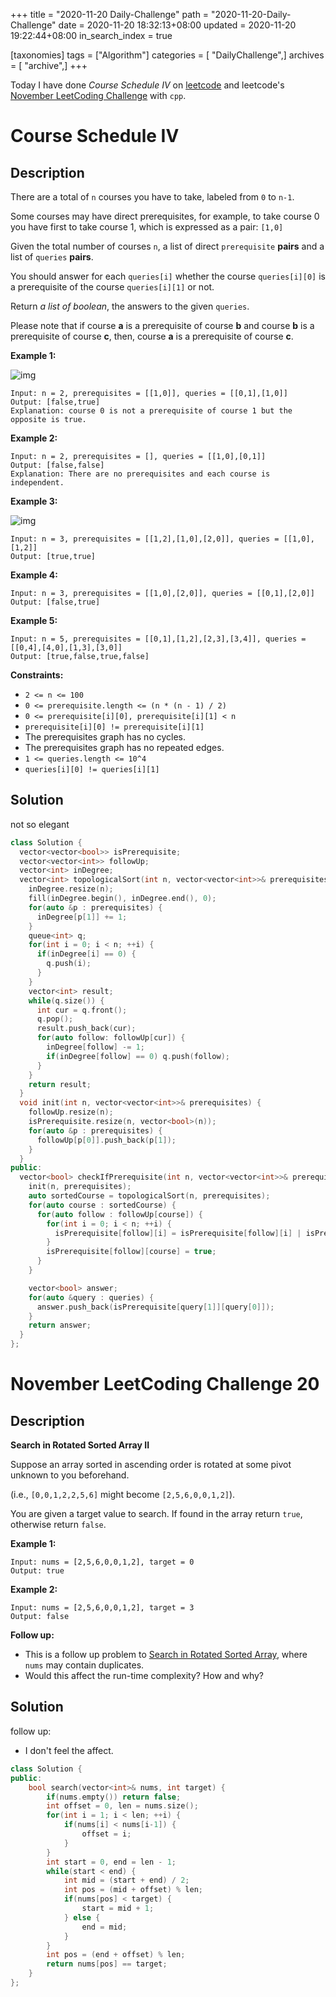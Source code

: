 +++
title = "2020-11-20 Daily-Challenge"
path = "2020-11-20-Daily-Challenge"
date = 2020-11-20 18:32:13+08:00
updated = 2020-11-20 19:22:44+08:00
in_search_index = true

[taxonomies]
tags = ["Algorithm"]
categories = [ "DailyChallenge",]
archives = [ "archive",]
+++

Today I have done *Course Schedule IV* on [leetcode](https://leetcode.com/problems/course-schedule-iv/) and leetcode's [November LeetCoding Challenge](https://leetcode.com/explore/challenge/card/november-leetcoding-challenge/566/week-3-november-15th-november-21st/3537/) with `cpp`.

<!-- more -->

# Course Schedule IV

## Description

There are a total of `n` courses you have to take, labeled from `0` to `n-1`.

Some courses may have direct prerequisites, for example, to take course 0 you have first to take course 1, which is expressed as a pair: `[1,0]`

Given the total number of courses `n`, a list of direct `prerequisite` **pairs** and a list of `queries` **pairs**.

You should answer for each `queries[i]` whether the course `queries[i][0]` is a prerequisite of the course `queries[i][1]` or not.

Return *a list of boolean*, the answers to the given `queries`.

Please note that if course **a** is a prerequisite of course **b** and course **b** is a prerequisite of course **c**, then, course **a** is a prerequisite of course **c**.

**Example 1:**

![img](https://assets.leetcode.com/uploads/2020/04/17/graph.png)

```
Input: n = 2, prerequisites = [[1,0]], queries = [[0,1],[1,0]]
Output: [false,true]
Explanation: course 0 is not a prerequisite of course 1 but the opposite is true.
```

**Example 2:**

```
Input: n = 2, prerequisites = [], queries = [[1,0],[0,1]]
Output: [false,false]
Explanation: There are no prerequisites and each course is independent.
```

**Example 3:**

![img](https://assets.leetcode.com/uploads/2020/04/17/graph-1.png)

```
Input: n = 3, prerequisites = [[1,2],[1,0],[2,0]], queries = [[1,0],[1,2]]
Output: [true,true]
```

**Example 4:**

```
Input: n = 3, prerequisites = [[1,0],[2,0]], queries = [[0,1],[2,0]]
Output: [false,true]
```

**Example 5:**

```
Input: n = 5, prerequisites = [[0,1],[1,2],[2,3],[3,4]], queries = [[0,4],[4,0],[1,3],[3,0]]
Output: [true,false,true,false]
```

**Constraints:**

- `2 <= n <= 100`
- `0 <= prerequisite.length <= (n * (n - 1) / 2)`
- `0 <= prerequisite[i][0], prerequisite[i][1] < n`
- `prerequisite[i][0] != prerequisite[i][1]`
- The prerequisites graph has no cycles.
- The prerequisites graph has no repeated edges.
- `1 <= queries.length <= 10^4`
- `queries[i][0] != queries[i][1]`

## Solution

not so elegant

``` cpp
class Solution {
  vector<vector<bool>> isPrerequisite;
  vector<vector<int>> followUp;
  vector<int> inDegree;
  vector<int> topologicalSort(int n, vector<vector<int>>& prerequisites) {
    inDegree.resize(n);
    fill(inDegree.begin(), inDegree.end(), 0);
    for(auto &p : prerequisites) {
      inDegree[p[1]] += 1;
    }
    queue<int> q;
    for(int i = 0; i < n; ++i) {
      if(inDegree[i] == 0) {
        q.push(i);
      }
    }
    vector<int> result;
    while(q.size()) {
      int cur = q.front();
      q.pop();
      result.push_back(cur);
      for(auto follow: followUp[cur]) {
        inDegree[follow] -= 1;
        if(inDegree[follow] == 0) q.push(follow);
      }
    }
    return result;
  }
  void init(int n, vector<vector<int>>& prerequisites) {
    followUp.resize(n);
    isPrerequisite.resize(n, vector<bool>(n));
    for(auto &p : prerequisites) {
      followUp[p[0]].push_back(p[1]);
    }
  }
public:
  vector<bool> checkIfPrerequisite(int n, vector<vector<int>>& prerequisites, vector<vector<int>>& queries) {
    init(n, prerequisites);
    auto sortedCourse = topologicalSort(n, prerequisites);
    for(auto course : sortedCourse) {
      for(auto follow : followUp[course]) {
        for(int i = 0; i < n; ++i) {
          isPrerequisite[follow][i] = isPrerequisite[follow][i] | isPrerequisite[course][i];
        }
        isPrerequisite[follow][course] = true;
      }
    }

    vector<bool> answer;
    for(auto &query : queries) {
      answer.push_back(isPrerequisite[query[1]][query[0]]);
    }
    return answer;
  }
};
```

# November LeetCoding Challenge 20

## Description

**Search in Rotated Sorted Array II**

Suppose an array sorted in ascending order is rotated at some pivot unknown to you beforehand.

(i.e., `[0,0,1,2,2,5,6]` might become `[2,5,6,0,0,1,2]`).

You are given a target value to search. If found in the array return `true`, otherwise return `false`.

**Example 1:**

```
Input: nums = [2,5,6,0,0,1,2], target = 0
Output: true
```

**Example 2:**

```
Input: nums = [2,5,6,0,0,1,2], target = 3
Output: false
```

**Follow up:**

- This is a follow up problem to [Search in Rotated Sorted Array](https://leetcode.com/problems/search-in-rotated-sorted-array/description/), where `nums` may contain duplicates.
- Would this affect the run-time complexity? How and why?

## Solution

follow up:

- I don't feel the affect.

``` cpp
class Solution {
public:
    bool search(vector<int>& nums, int target) {
        if(nums.empty()) return false;
        int offset = 0, len = nums.size();
        for(int i = 1; i < len; ++i) {
            if(nums[i] < nums[i-1]) {
                offset = i;
            }
        }
        int start = 0, end = len - 1;
        while(start < end) {
            int mid = (start + end) / 2;
            int pos = (mid + offset) % len;
            if(nums[pos] < target) {
                start = mid + 1;
            } else {
                end = mid;
            }
        }
        int pos = (end + offset) % len;
        return nums[pos] == target;
    }
};
```
